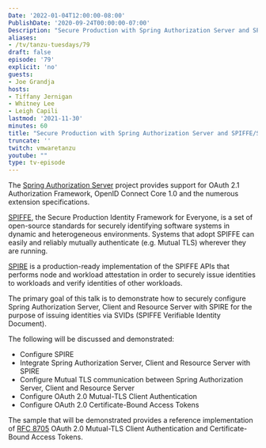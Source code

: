 ```yaml
---
Date: '2022-01-04T12:00:00-08:00'
PublishDate: '2020-09-24T00:00:00-07:00'
Description: "Secure Production with Spring Authorization Server and SPIFFE/SPIRE"
aliases:
- /tv/tanzu-tuesdays/79
draft: false
episode: '79'
explicit: 'no'
guests:
- Joe Grandja
hosts:
- Tiffany Jernigan
- Whitney Lee
- Leigh Capili
lastmod: '2021-11-30'
minutes: 60
title: "Secure Production with Spring Authorization Server and SPIFFE/SPIRE"
truncate: ''
twitch: vmwaretanzu
youtube: ""
type: tv-episode
---
```


The [Spring Authorization Server](https://github.com/spring-projects/spring-authorization-server) project provides support for OAuth 2.1 Authorization Framework, OpenID Connect Core 1.0 and the numerous extension specifications.  

[SPIFFE](https://spiffe.io/docs/latest/spiffe-about/overview/), the Secure Production Identity Framework for Everyone, is a set of open-source standards for securely identifying software systems in dynamic and heterogeneous environments. Systems that adopt SPIFFE can easily and reliably mutually authenticate (e.g. Mutual TLS) wherever they are running.  

[SPIRE](https://spiffe.io/docs/latest/spire-about/) is a production-ready implementation of the SPIFFE APIs that performs node and workload attestation in order to securely issue identities to workloads and verify identities of other workloads.  

The primary goal of this talk is to demonstrate how to securely configure Spring Authorization Server, Client and Resource Server with SPIRE for the purpose of issuing identities via SVIDs (SPIFFE Verifiable Identity Document).  

The following will be discussed and demonstrated:  

* Configure SPIRE
* Integrate Spring Authorization Server, Client and Resource Server with SPIRE
* Configure Mutual TLS communication between Spring Authorization Server, Client and Resource Server
* Configure OAuth 2.0 Mutual-TLS Client Authentication
* Configure OAuth 2.0 Certificate-Bound Access Tokens

The sample that will be demonstrated provides a reference implementation of [RFC 8705](https://datatracker.ietf.org/doc/html/rfc8705) OAuth 2.0 Mutual-TLS Client Authentication and Certificate-Bound Access Tokens.

